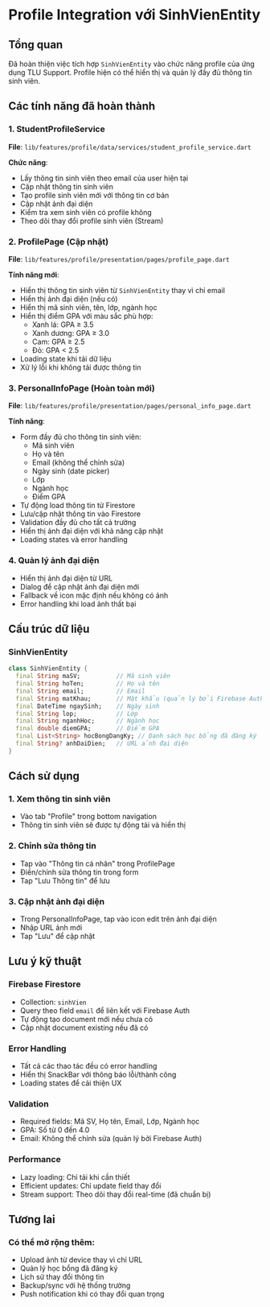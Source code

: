 # Profile Integration với SinhVienEntity

## Tổng quan
Đã hoàn thiện việc tích hợp `SinhVienEntity` vào chức năng profile của ứng dụng TLU Support. Profile hiện có thể hiển thị và quản lý đầy đủ thông tin sinh viên.

## Các tính năng đã hoàn thành

### 1. StudentProfileService
**File**: `lib/features/profile/data/services/student_profile_service.dart`

**Chức năng**:
- Lấy thông tin sinh viên theo email của user hiện tại
- Cập nhật thông tin sinh viên
- Tạo profile sinh viên mới với thông tin cơ bản
- Cập nhật ảnh đại diện
- Kiểm tra xem sinh viên có profile không
- Theo dõi thay đổi profile sinh viên (Stream)

### 2. ProfilePage (Cập nhật)
**File**: `lib/features/profile/presentation/pages/profile_page.dart`

**Tính năng mới**:
- Hiển thị thông tin sinh viên từ `SinhVienEntity` thay vì chỉ email
- Hiển thị ảnh đại diện (nếu có)
- Hiển thị mã sinh viên, tên, lớp, ngành học
- Hiển thị điểm GPA với màu sắc phù hợp:
  - Xanh lá: GPA ≥ 3.5
  - Xanh dương: GPA ≥ 3.0
  - Cam: GPA ≥ 2.5
  - Đỏ: GPA < 2.5
- Loading state khi tải dữ liệu
- Xử lý lỗi khi không tải được thông tin

### 3. PersonalInfoPage (Hoàn toàn mới)
**File**: `lib/features/profile/presentation/pages/personal_info_page.dart`

**Tính năng**:
- Form đầy đủ cho thông tin sinh viên:
  - Mã sinh viên
  - Họ và tên
  - Email (không thể chỉnh sửa)
  - Ngày sinh (date picker)
  - Lớp
  - Ngành học
  - Điểm GPA
- Tự động load thông tin từ Firestore
- Lưu/cập nhật thông tin vào Firestore
- Validation đầy đủ cho tất cả trường
- Hiển thị ảnh đại diện với khả năng cập nhật
- Loading states và error handling

### 4. Quản lý ảnh đại diện
- Hiển thị ảnh đại diện từ URL
- Dialog để cập nhật ảnh đại diện mới
- Fallback về icon mặc định nếu không có ảnh
- Error handling khi load ảnh thất bại

## Cấu trúc dữ liệu

### SinhVienEntity
```dart
class SinhVienEntity {
  final String maSV;          // Mã sinh viên
  final String hoTen;         // Họ và tên
  final String email;         // Email
  final String matKhau;       // Mật khẩu (quản lý bởi Firebase Auth)
  final DateTime ngaySinh;    // Ngày sinh
  final String lop;           // Lớp
  final String nganhHoc;      // Ngành học
  final double diemGPA;       // Điểm GPA
  final List<String> hocBongDangKy; // Danh sách học bổng đã đăng ký
  final String? anhDaiDien;   // URL ảnh đại diện
}
```

## Cách sử dụng

### 1. Xem thông tin sinh viên
- Vào tab "Profile" trong bottom navigation
- Thông tin sinh viên sẽ được tự động tải và hiển thị

### 2. Chỉnh sửa thông tin
- Tap vào "Thông tin cá nhân" trong ProfilePage
- Điền/chỉnh sửa thông tin trong form
- Tap "Lưu Thông tin" để lưu

### 3. Cập nhật ảnh đại diện
- Trong PersonalInfoPage, tap vào icon edit trên ảnh đại diện
- Nhập URL ảnh mới
- Tap "Lưu" để cập nhật

## Lưu ý kỹ thuật

### Firebase Firestore
- Collection: `sinhVien`
- Query theo field `email` để liên kết với Firebase Auth
- Tự động tạo document mới nếu chưa có
- Cập nhật document existing nếu đã có

### Error Handling
- Tất cả các thao tác đều có error handling
- Hiển thị SnackBar với thông báo lỗi/thành công
- Loading states để cải thiện UX

### Validation
- Required fields: Mã SV, Họ tên, Email, Lớp, Ngành học
- GPA: Số từ 0 đến 4.0
- Email: Không thể chỉnh sửa (quản lý bởi Firebase Auth)

### Performance
- Lazy loading: Chỉ tải khi cần thiết
- Efficient updates: Chỉ update field thay đổi
- Stream support: Theo dõi thay đổi real-time (đã chuẩn bị)

## Tương lai

### Có thể mở rộng thêm:
- Upload ảnh từ device thay vì chỉ URL
- Quản lý học bổng đã đăng ký
- Lịch sử thay đổi thông tin
- Backup/sync với hệ thống trường
- Push notification khi có thay đổi quan trọng
